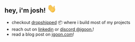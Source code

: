<h2> hey, i'm josh! <img src="assets/wave.gif" width="30"></h2>

<!-- https://www.linkedin.com/in/jgoon/ -->

- checkout [dropshipped](https://github.com/dropshipped) 📦 where i build most of my projects
- reach out on [linkedin](https://www.linkedin.com/in/jgoon) or [discord @jgoon.](https://discord.com/users/136971588166746112)!
- read a blog post on [jgoon.com](https://jgoon.com)!

<!--
- 🔭 I’m currently working on ...
- 🌱 I’m currently learning ...
- 👯 I’m looking to collaborate on ...
- 🤔 I’m looking for help with ...
- 💬 Ask me about ...
- 📫 How to reach me: ...
- 😄 Pronouns: ...
- ⚡ Fun fact: ...
-->
